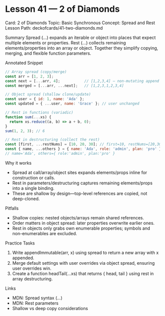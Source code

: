 # Lesson 41 — 2 of Diamonds
Card: 2 of Diamonds
Topic: Basic Synchronous
Concept: Spread and Rest
Lesson Path: deckofcards/41-two-diamonds.md

Summary
Spread (...) expands an iterable or object into places that expect multiple elements or properties. Rest (...) collects remaining elements/properties into an array or object. Together they simplify copying, merging, and flexible function parameters.

Annotated Snippet
```js
// Array spread (copy/merge)
const arr = [1, 2, 3];
const next = [...arr, 4];           // [1,2,3,4] — non-mutating append
const merged = [...arr, ...next];   // [1,2,3,1,2,3,4]

// Object spread (shallow clone/update)
const user = { id: 1, name: 'Ada' };
const updated = { ...user, name: 'Grace' }; // user unchanged

// Rest in functions (variadic)
function sum(...xs) {
  return xs.reduce((a, b) => a + b, 0);
}
sum(1, 2, 3); // 6

// Rest in destructuring (collect the rest)
const [first, ...restNums] = [10, 20, 30]; // first=10, restNums=[20,30]
const { name, ...others } = { name: 'Ada', role: 'admin', plan: 'pro' };
// name='Ada', others={ role:'admin', plan:'pro' }
```

Why it works
- Spread at call/array/object sites expands elements/props inline for construction or calls.
- Rest in parameters/destructuring captures remaining elements/props into a single binding.
- These are shallow by design—top-level references are copied, not deep-cloned.

Pitfalls
- Shallow copies: nested objects/arrays remain shared references.
- Order matters in object spread: later properties overwrite earlier ones.
- Rest in objects only grabs own enumerable properties; symbols and non-enumerables are excluded.

Practice Tasks
1) Write appendImmutable(arr, x) using spread to return a new array with x appended.
2) Merge default settings with user overrides via object spread, ensuring user overrides win.
3) Create a function headTail(...xs) that returns { head, tail } using rest in array destructuring.

Links
- MDN: Spread syntax (...)
- MDN: Rest parameters
- Shallow vs deep copy considerations